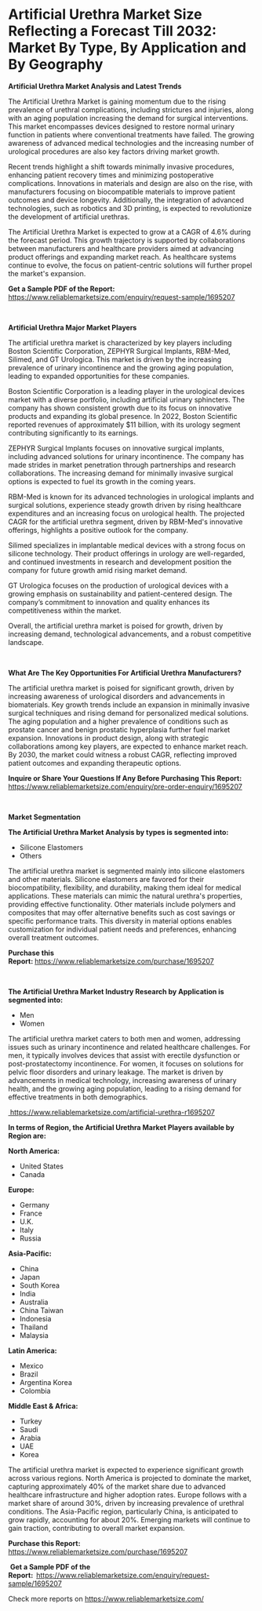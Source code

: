 <p><h1>Artificial Urethra Market Size Reflecting a Forecast Till 2032: Market By Type, By Application and By Geography</h1></p><p><strong>Artificial Urethra Market Analysis and Latest Trends</strong></p>
<p><p>The Artificial Urethra Market is gaining momentum due to the rising prevalence of urethral complications, including strictures and injuries, along with an aging population increasing the demand for surgical interventions. This market encompasses devices designed to restore normal urinary function in patients where conventional treatments have failed. The growing awareness of advanced medical technologies and the increasing number of urological procedures are also key factors driving market growth.</p><p>Recent trends highlight a shift towards minimally invasive procedures, enhancing patient recovery times and minimizing postoperative complications. Innovations in materials and design are also on the rise, with manufacturers focusing on biocompatible materials to improve patient outcomes and device longevity. Additionally, the integration of advanced technologies, such as robotics and 3D printing, is expected to revolutionize the development of artificial urethras.</p><p>The Artificial Urethra Market is expected to grow at a CAGR of 4.6% during the forecast period. This growth trajectory is supported by collaborations between manufacturers and healthcare providers aimed at advancing product offerings and expanding market reach. As healthcare systems continue to evolve, the focus on patient-centric solutions will further propel the market's expansion.</p></p>
<p><strong>Get a Sample PDF of the Report:&nbsp;</strong> <a href="https://www.reliablemarketsize.com/enquiry/request-sample/1695207?utm_campaign=2628&utm_medium=2&utm_source=Github&utm_content=ia&utm_term=04032025&utm_id=artificial-urethra">https://www.reliablemarketsize.com/enquiry/request-sample/1695207</a></p>
<p>&nbsp;</p>
<p><strong>Artificial Urethra Major Market Players</strong></p>
<p><p>The artificial urethra market is characterized by key players including Boston Scientific Corporation, ZEPHYR Surgical Implants, RBM-Med, Silimed, and GT Urologica. This market is driven by the increasing prevalence of urinary incontinence and the growing aging population, leading to expanded opportunities for these companies.</p><p>Boston Scientific Corporation is a leading player in the urological devices market with a diverse portfolio, including artificial urinary sphincters. The company has shown consistent growth due to its focus on innovative products and expanding its global presence. In 2022, Boston Scientific reported revenues of approximately $11 billion, with its urology segment contributing significantly to its earnings.</p><p>ZEPHYR Surgical Implants focuses on innovative surgical implants, including advanced solutions for urinary incontinence. The company has made strides in market penetration through partnerships and research collaborations. The increasing demand for minimally invasive surgical options is expected to fuel its growth in the coming years.</p><p>RBM-Med is known for its advanced technologies in urological implants and surgical solutions, experience steady growth driven by rising healthcare expenditures and an increasing focus on urological health. The projected CAGR for the artificial urethra segment, driven by RBM-Med's innovative offerings, highlights a positive outlook for the company.</p><p>Silimed specializes in implantable medical devices with a strong focus on silicone technology. Their product offerings in urology are well-regarded, and continued investments in research and development position the company for future growth amid rising market demand.</p><p>GT Urologica focuses on the production of urological devices with a growing emphasis on sustainability and patient-centered design. The company’s commitment to innovation and quality enhances its competitiveness within the market.</p><p>Overall, the artificial urethra market is poised for growth, driven by increasing demand, technological advancements, and a robust competitive landscape.</p></p>
<p>&nbsp;</p>
<p><strong>What Are The Key Opportunities For Artificial Urethra Manufacturers?</strong></p>
<p><p>The artificial urethra market is poised for significant growth, driven by increasing awareness of urological disorders and advancements in biomaterials. Key growth trends include an expansion in minimally invasive surgical techniques and rising demand for personalized medical solutions. The aging population and a higher prevalence of conditions such as prostate cancer and benign prostatic hyperplasia further fuel market expansion. Innovations in product design, along with strategic collaborations among key players, are expected to enhance market reach. By 2030, the market could witness a robust CAGR, reflecting improved patient outcomes and expanding therapeutic options.</p></p>
<p><strong>Inquire or Share Your Questions If Any Before Purchasing This Report:</strong> <a href="https://www.reliablemarketsize.com/enquiry/pre-order-enquiry/1695207?utm_campaign=2628&utm_medium=2&utm_source=Github&utm_content=ia&utm_term=04032025&utm_id=artificial-urethra">https://www.reliablemarketsize.com/enquiry/pre-order-enquiry/1695207</a></p>
<p>&nbsp;</p>
<p><strong>Market Segmentation</strong></p>
<p><strong>The Artificial Urethra Market Analysis by types is segmented into:</strong></p>
<p><ul><li>Silicone Elastomers</li><li>Others</li></ul></p>
<p><p>The artificial urethra market is segmented mainly into silicone elastomers and other materials. Silicone elastomers are favored for their biocompatibility, flexibility, and durability, making them ideal for medical applications. These materials can mimic the natural urethra's properties, providing effective functionality. Other materials include polymers and composites that may offer alternative benefits such as cost savings or specific performance traits. This diversity in material options enables customization for individual patient needs and preferences, enhancing overall treatment outcomes.</p></p>
<p><strong>Purchase this Report:&nbsp;</strong><a href="https://www.reliablemarketsize.com/purchase/1695207?utm_campaign=2628&utm_medium=2&utm_source=Github&utm_content=ia&utm_term=04032025&utm_id=artificial-urethra">https://www.reliablemarketsize.com/purchase/1695207</a></p>
<p>&nbsp;</p>
<p><strong>The Artificial Urethra Market Industry Research by Application is segmented into:</strong></p>
<p><ul><li>Men</li><li>Women</li></ul></p>
<p><p>The artificial urethra market caters to both men and women, addressing issues such as urinary incontinence and related healthcare challenges. For men, it typically involves devices that assist with erectile dysfunction or post-prostatectomy incontinence. For women, it focuses on solutions for pelvic floor disorders and urinary leakage. The market is driven by advancements in medical technology, increasing awareness of urinary health, and the growing aging population, leading to a rising demand for effective treatments in both demographics.</p></p>
<p><a href="https://www.reliablemarketsize.com/artificial-urethra-r1695207?utm_campaign=2628&utm_medium=2&utm_source=Github&utm_content=ia&utm_term=04032025&utm_id=artificial-urethra">&nbsp;https://www.reliablemarketsize.com/artificial-urethra-r1695207</a></p>
<p><strong>In terms of Region, the Artificial Urethra Market Players available by Region are:</strong></p>
<p>
    <p> <strong> North America: </strong>
        <ul>
            <li>United States</li>
            <li>Canada</li>
        </ul>
        </p> 
    <p> <strong> Europe: </strong>
        <ul>
            <li>Germany</li>
            <li>France</li>
            <li>U.K.</li>
            <li>Italy</li>
            <li>Russia</li>
        </ul>
        </p> 
    <p> <strong> Asia-Pacific: </strong>
        <ul>
            <li>China</li>
            <li>Japan</li>
            <li>South Korea</li>
            <li>India</li>
            <li>Australia</li>
            <li>China Taiwan</li>
            <li>Indonesia</li>
            <li>Thailand</li>
            <li>Malaysia</li>
        </ul>
        </p> 
    <p> <strong> Latin America: </strong>
        <ul>
            <li>Mexico</li>
            <li>Brazil</li>
            <li>Argentina Korea</li>
            <li>Colombia</li>
        </ul>
        </p> 
    <p> <strong> Middle East & Africa: </strong>
        <ul>
            <li>Turkey</li>
            <li>Saudi</li>
            <li>Arabia</li>
            <li>UAE</li>
            <li>Korea</li>
        </ul>
    </p>
    </p>
<p><p>The artificial urethra market is expected to experience significant growth across various regions. North America is projected to dominate the market, capturing approximately 40% of the market share due to advanced healthcare infrastructure and higher adoption rates. Europe follows with a market share of around 30%, driven by increasing prevalence of urethral conditions. The Asia-Pacific region, particularly China, is anticipated to grow rapidly, accounting for about 20%. Emerging markets will continue to gain traction, contributing to overall market expansion.</p></p>
<p><strong>Purchase this Report: </strong><a href="https://www.reliablemarketsize.com/purchase/1695207?utm_campaign=2628&utm_medium=2&utm_source=Github&utm_content=ia&utm_term=04032025&utm_id=artificial-urethra">https://www.reliablemarketsize.com/purchase/1695207</a></p>
<p>&nbsp;<strong>Get a Sample PDF of the Report:&nbsp;&nbsp;</strong><a href="https://www.reliablemarketsize.com/enquiry/request-sample/1695207?utm_campaign=2628&utm_medium=2&utm_source=Github&utm_content=ia&utm_term=04032025&utm_id=artificial-urethra">https://www.reliablemarketsize.com/enquiry/request-sample/1695207</a></p>
<p><strong></strong></p>
<p>Check more reports on <a href="https://www.reliablemarketsize.com/?utm_campaign=2628&utm_medium=2&utm_source=Github&utm_content=ia&utm_term=04032025&utm_id=artificial-urethra">https://www.reliablemarketsize.com/</a></p>